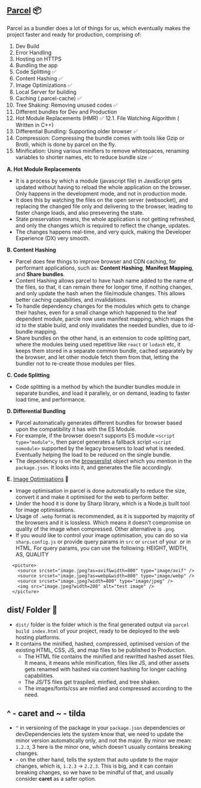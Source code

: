 ## [Parcel](https://parceljs.org/) 📦

Parcel as a bundler does a lot of things for us, which eventually makes the project faster and ready for production, comprising of:

1. Dev Build
2. Error Handling
3. Hosting on HTTPS
4. Bundling the app
5. Code Splitting ✅
6. Content Hashing ✅
7. Image Optimizations ✅
8. Local Server for building
9. Caching (.parcel-cache) ✅
10. Tree Shaking: Removing unused codes ✅
11. Different bundles for Dev and Production
12. Hot Module Replacements (HMR) ✅
    12.1. File Watching Algorithm ( Written in C++)
13. Differential Bundling: Supporting older browser ✅
14. Compression: Compressing the bundle comes with tools like Gzip or Brotli, which is done by parcel on the fly.
15. Minification: Using various minifiers to remove whitespaces, renaming variables to shorter names, etc to reduce bundle size ✅

**A. Hot Module Replacements**

- It is a process by which a module (javascript file) in JavaScript gets updated without having to reload the whole application on the browser.
  Only happens in the development mode, and not in production mode.
- It does this by watching the files on the open server (websocket), and replacing the changed file only and delivering to the browser, leading
  to faster change loads, and also presevering the state.
- State preservation means, the whole application is not getting refreshed, and only the changes which is required to reflect the change, updates.
- The changes happens real-time, and very quick, making the Developer Experience (DX) very smooth.

**B. Content Hashing**

- Parcel does few things to improve browser and CDN caching, for performant applications, such as: **Content Hashing**, **Manifest Mapping**,
  and **Share bundles**.
- Content Hashing allows parcel to have hash name added to the name of the files, so that, it can remain there for longer time, if nothing
  changes, and only update the hash when the file/module changes. This allows better caching capabilities, and invalidations.
- To handle dependency changes for the modules which gets to change their hashes, even for a small change which happened to the leaf dependent
  module, parcle now uses manifest mapping, which maps the id to the stable build, and only invalidates the needed bundles, due to id-bundle mapping.
- Share bundles on the other hand, is an extension to code splitting part, where the modules being used repetitive like `react` or `lodash` etc, it
  keeps them stored in a separate common bundle, cached separately by the browser, and let other module fetch them from that, letting the bundler
  not to re-create those modules per files.

**C. Code Splitting**

- Code splitting is a method by which the bundler bundles module in separate bundles, and load it parallely, or on demand, leading to faster load time,
  and performance.

**D. Differential Bundling**

- Parcel automatically generates different bundles for browser based upon the compatibility it has with the ES Module.
- For example, if the browser doesn't supports ES module `<script type="module">`, then parcel generates a fallback script
  `<script nomodule>` supported by the legacy browsers to load what is needed. Eventually helping the load to be reduced
  on the single bundle.
- The dependency is on the [browserslist](https://github.com/browserslist/browserslist) object which you mention in the `package.json`.
  It looks into it, and generates the file accordingly.

**E.** [Image Optimisations](https://parceljs.org/recipes/image/) 🔗

- Image optimisation in parcel is done automatically to reduce the size, convert it and make it optimised for the web to perform better.
- Under the hood it is done by Sharp library, which is a Node.js built tool for image optimisations.
- Usage of `.webp` format is recommended, as it is supported by majority of the browsers and it is lossless. Which means it doesn't compromise
  on quality of the image when compressed. Other alternative is `.png`.
- If you would like to control your image optimisation, you can do so via `sharp.config.js` or provide query params in `src` or `srcset` of your
  <img> or <picture> in HTML. For query params, you can use the following: HEIGHT, WIDTH, AS, QUALITY

```HTML5
  <picture>
    <source srcset="image.jpeg?as=avif&width=800" type="image/avif" />
    <source srcset="image.jpeg?as=webp&width=800" type="image/webp" />
    <source srcset="image.jpeg?width=800" type="image/jpeg" />
    <img src="image.jpeg?width=200" alt="test image" />
  </picture>
```

## dist/ Folder 📂

- `dist/` folder is the folder which is the final generated output via `parcel build index.html` of your project, ready to be deployed to
  the web hosting platforms.
- It contains the minified, hashed, compressed, optimised version of the existing HTML, CSS, JS, and map files to be published to Production.
  - The HTML file contains the minified and rewritted hashed asset files. It means, it means while minification, files like JS, and other assets
    gets renamed with hashed via content hashing for longer caching capabilities.
  - The JS/TS files get traspiled, minfied, and tree shaken.
  - The images/fonts/css are minfied and compressed according to the need.

## ^ - caret and ~ - tilda

- `^` in versioning of the package in your `package.json` dependencies or devDependencies lets the system know that, we need to update the minor
  version automatically only, and not the major. By minor we mean: `1.2.3`, 3 here is the minor one, which doesn't usually contains breaking changes.
- `~` on the other hand, tells the system that auto update to the major changes, which is, `1.2.3` -> `2.2.3`. This is big, and it can contain breaking
  changes, so we have to be mindful of that, and usually consider **caret** as a safer option.
